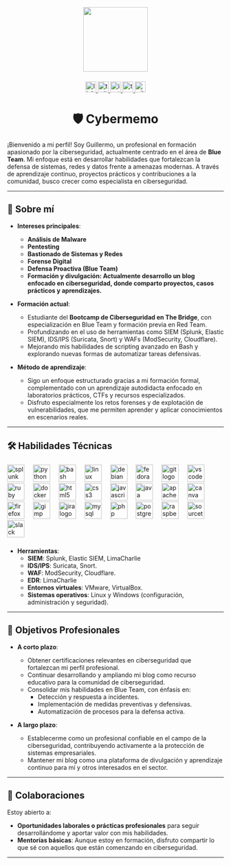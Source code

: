 <div align="center">
  <img height="150" src="https://avatars.githubusercontent.com/u/189748391?v=4&size=1024"  />
</div>

###

<div align="center">
  <a href="https://www.linkedin.com/in/gillerav/" target="_blank">
    <img src="https://img.shields.io/static/v1?message=LinkedIn&logo=linkedin&label=&color=0077B5&logoColor=white&labelColor=&style=for-the-badge" height="25" alt="linkedin logo"  />
  </a>
  <a href="https://x.com/Cybermemillo" target="_blank">
    <img src="https://img.shields.io/static/v1?message=Twitter&logo=twitter&label=&color=1DA1F2&logoColor=white&labelColor=&style=for-the-badge" height="25" alt="twitter logo"  />
  </a>
  <a href="https://www.instagram.com/cybermemo.pub/" target="_blank">
    <img src="https://img.shields.io/static/v1?message=Instagram&logo=instagram&label=&color=E4405F&logoColor=white&labelColor=&style=for-the-badge" height="25" alt="instagram logo"  />
  </a>
  <a href="https://tryhackme.com/r/p/Cybermemillo" target="_blank">
    <img src="https://img.shields.io/static/v1?message=TryHackMe&logo=tryhackme&label=&color=88cc14&logoColor=white&labelColor=&style=for-the-badge" height="25" alt="tryhackme logo"  />
  </a>
    <a href="https://cybermemillo.github.io/" target="_blank">
    <img src="https://img.shields.io/static/v1?message=Mi%20blog%20de%20Ciberseguridad&logo=Github&label=&color=black&logoColor=white&labelColor=&style=for-the-badge" height="25" alt="github logo"  />
  </a>
</div>

###

<h1 align="center">🛡️ Cybermemo</h1>

###

¡Bienvenido a mi perfil! Soy Guillermo, un profesional en formación apasionado por la ciberseguridad, actualmente centrado en el área de **Blue Team**. 
Mi enfoque está en desarrollar habilidades que fortalezcan la defensa de sistemas, redes y datos frente a amenazas modernas. 
A través de aprendizaje continuo, proyectos prácticos y contribuciones a la comunidad, busco crecer como especialista en ciberseguridad.

---

## 🌟 Sobre mí  

- **Intereses principales**:  
  - **Análisis de Malware**  
  - **Pentesting**  
  - **Bastionado de Sistemas y Redes**  
  - **Forense Digital**  
  - **Defensa Proactiva (Blue Team)**  
  - **Formación y divulgación: Actualmente desarrollo un blog enfocado en ciberseguridad, donde comparto proyectos, casos prácticos y aprendizajes.** 

- **Formación actual**:  
  - Estudiante del **Bootcamp de Ciberseguridad en The Bridge**, con especialización en Blue Team y formación previa en Red Team.  
  - Profundizando en el uso de herramientas como SIEM (Splunk, Elastic SIEM), IDS/IPS (Suricata, Snort) y WAFs (ModSecurity, Cloudflare).  
  - Mejorando mis habilidades de scripting avanzado en Bash y explorando nuevas formas de automatizar tareas defensivas.  

- **Método de aprendizaje**:  
  - Sigo un enfoque estructurado gracias a mi formación formal, complementado con un aprendizaje autodidacta enfocado en laboratorios prácticos, CTFs y recursos especializados.  
  - Disfruto especialmente los retos forenses y de explotación de vulnerabilidades, que me permiten aprender y aplicar conocimientos en escenarios reales.  

---

###

## 🛠️ Habilidades Técnicas  

###

<div align="left">
  <img src="https://cdn.jsdelivr.net/gh/devicons/devicon/icons/splunk/splunk-original-wordmark.svg" height="40" alt="splunk logo"  />
  <img width="12" />
  <img src="https://cdn.jsdelivr.net/gh/devicons/devicon/icons/python/python-original.svg" height="40" alt="python logo"  />
  <img width="12" />
  <img src="https://cdn.jsdelivr.net/gh/devicons/devicon/icons/bash/bash-original.svg" height="40" alt="bash logo"  />
  <img width="12" />
  <img src="https://cdn.jsdelivr.net/gh/devicons/devicon/icons/linux/linux-original.svg" height="40" alt="linux logo"  />
  <img width="12" />
  <img src="https://cdn.jsdelivr.net/gh/devicons/devicon/icons/debian/debian-original.svg" height="40" alt="debian logo"  />
  <img width="12" />
  <img src="https://cdn.jsdelivr.net/gh/devicons/devicon/icons/fedora/fedora-original.svg" height="40" alt="fedora logo"  />
  <img width="12" />
  <img src="https://cdn.jsdelivr.net/gh/devicons/devicon/icons/git/git-original.svg" height="40" alt="git logo"  />
  <img width="12" />
  <img src="https://cdn.jsdelivr.net/gh/devicons/devicon/icons/vscode/vscode-original.svg" height="40" alt="vscode logo"  />
  <img width="12" />
  <img src="https://cdn.jsdelivr.net/gh/devicons/devicon/icons/ruby/ruby-plain-wordmark.svg" height="40" alt="ruby logo"  />
  <img width="12" />
  <img src="https://cdn.jsdelivr.net/gh/devicons/devicon/icons/docker/docker-original.svg" height="40" alt="docker logo"  />
  <img width="12" />
  <img src="https://cdn.jsdelivr.net/gh/devicons/devicon/icons/html5/html5-original.svg" height="40" alt="html5 logo"  />
  <img width="12" />
  <img src="https://cdn.jsdelivr.net/gh/devicons/devicon/icons/css3/css3-original.svg" height="40" alt="css3 logo"  />
  <img width="12" />
  <img src="https://cdn.jsdelivr.net/gh/devicons/devicon/icons/javascript/javascript-original.svg" height="40" alt="javascript logo"  />
  <img width="12" />
  <img src="https://cdn.jsdelivr.net/gh/devicons/devicon/icons/java/java-original.svg" height="40" alt="java logo"  />
  <img width="12" />
  <img src="https://cdn.jsdelivr.net/gh/devicons/devicon/icons/apache/apache-original.svg" height="40" alt="apache logo"  />
  <img width="12" />
  <img src="https://cdn.jsdelivr.net/gh/devicons/devicon/icons/canva/canva-original.svg" height="40" alt="canva logo"  />
  <img width="12" />
  <img src="https://cdn.jsdelivr.net/gh/devicons/devicon/icons/firefox/firefox-original.svg" height="40" alt="firefox logo"  />
  <img width="12" />
  <img src="https://cdn.jsdelivr.net/gh/devicons/devicon/icons/gimp/gimp-original.svg" height="40" alt="gimp logo"  />
  <img width="12" />
  <img src="https://cdn.jsdelivr.net/gh/devicons/devicon/icons/jira/jira-original.svg" height="40" alt="jira logo"  />
  <img width="12" />
  <img src="https://cdn.jsdelivr.net/gh/devicons/devicon/icons/mysql/mysql-original.svg" height="40" alt="mysql logo"  />
  <img width="12" />
  <img src="https://cdn.jsdelivr.net/gh/devicons/devicon/icons/php/php-original.svg" height="40" alt="php logo"  />
  <img width="12" />
  <img src="https://cdn.jsdelivr.net/gh/devicons/devicon/icons/postgresql/postgresql-original.svg" height="40" alt="postgresql logo"  />
  <img width="12" />
  <img src="https://cdn.jsdelivr.net/gh/devicons/devicon/icons/raspberrypi/raspberrypi-original.svg" height="40" alt="raspberrypi logo"  />
  <img width="12" />
  <img src="https://cdn.jsdelivr.net/gh/devicons/devicon/icons/sourcetree/sourcetree-original.svg" height="40" alt="sourcetree logo"  />
  <img width="12" />
  <img src="https://cdn.jsdelivr.net/gh/devicons/devicon/icons/slack/slack-original.svg" height="40" alt="slack logo"  />
</div>



###

- **Herramientas**:  
  - **SIEM**: Splunk, Elastic SIEM, LimaCharlie
  - **IDS/IPS**: Suricata, Snort.  
  - **WAF**: ModSecurity, Cloudflare.
  - **EDR**: LimaCharlie
  - **Entornos virtuales**: VMware, VirtualBox. 
  - **Sistemas operativos**: Linux y Windows (configuración, administración y seguridad).  

---

## 🎯 Objetivos Profesionales  

- **A corto plazo**:  
  - Obtener certificaciones relevantes en ciberseguridad que fortalezcan mi perfil profesional.  
  - Continuar desarrollando y ampliando mi blog como recurso educativo para la comunidad de ciberseguridad.  
  - Consolidar mis habilidades en Blue Team, con énfasis en:  
    - Detección y respuesta a incidentes.  
    - Implementación de medidas preventivas y defensivas.  
    - Automatización de procesos para la defensa activa.  

- **A largo plazo**:  
  - Establecerme como un profesional confiable en el campo de la ciberseguridad, contribuyendo activamente a la protección de sistemas empresariales.  
  - Mantener mi blog como una plataforma de divulgación y aprendizaje continuo para mí y otros interesados en el sector.  

---

## 🤝 Colaboraciones

Estoy abierto a:  
- **Oportunidades laborales o prácticas profesionales** para seguir desarrollándome y aportar valor con mis habilidades.  
- **Mentorías básicas**: Aunque estoy en formación, disfruto compartir lo que sé con aquellos que están comenzando en ciberseguridad.  

---

